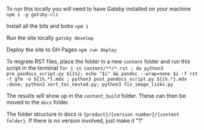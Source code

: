 To run this locally you will need to have Gatsby installed on your machine
`npm i -g gatsby-cli`

Install all the bits and bobs
`npm i`

Run the site locally
`gatsby develop`

Deploy the site to GH Pages
`npm run deploy`

To migrate RST files, place the folder in a new `content` folder and run this script in the terminal
`for i in content/**/*.rst ; do python3 pre_pandocs_script.py ${i%}; echo "$i" && pandoc --wrap=none $i -f rst -t gfm -o ${i%.*}.mdx ; python3 post_pandocs_script.py ${i%.*}.mdx ;done; python3 sort_toc_nested.py; python3 fix_image_links.py`

The results will show up in the `content_build` folder. These can then be moved to the `docs` folder.

The folder structure in docs is `{product}/{version number}/{content folder}`. If there is no version involved, just make it "1"
